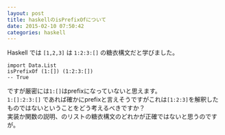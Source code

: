 ```yaml
---
layout: post
title: haskellのisPrefixOfについて
date: 2015-02-10 07:50:42
categories: haskell
---
```

<!-- {% raw %} -->
<p>Haskell では <code>[1,2,3]</code> は <code>1:2:3:[]</code> の糖衣構文だと学びました。</p>

<pre><code>import Data.List
isPrefixOf (1:[]) (1:2:3:[])
-- True
</code></pre>

<p>ですが厳密には<code>1:[]</code>はprefixになっていないと思えます。<br>
<code>1:[]:2:3:[]</code> であれば確かにprefixと言えそうですがこれは<code>[1:2:3]</code>を解釈したものではないということをどう考えるべきですか？  <br>
実装か関数の説明、のリストの糖衣構文のどれかが正確ではないと思うのですが。</p>
<!-- {% endraw %} -->
